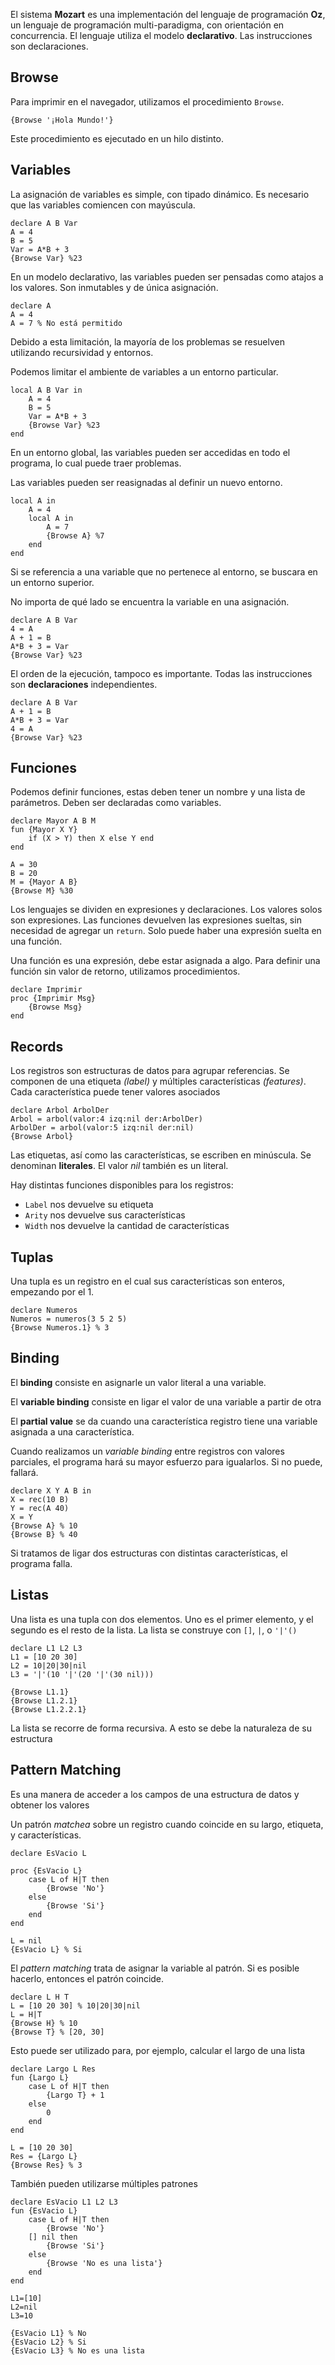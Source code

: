 El sistema **Mozart** es una implementación del lenguaje de programación **Oz**, un lenguaje de programación multi-paradigma, con orientación en concurrencia. El lenguaje utiliza el modelo **declarativo**. Las instrucciones son declaraciones.

## Browse

Para imprimir en el navegador, utilizamos el procedimiento `Browse`.

```Oz
{Browse '¡Hola Mundo!'}
```

Este procedimiento es ejecutado en un hilo distinto.

## Variables

La asignación de variables es simple, con tipado dinámico. Es necesario que las variables comiencen con mayúscula.

```Oz
declare A B Var
A = 4
B = 5
Var = A*B + 3
{Browse Var} %23
```

En un modelo declarativo, las variables pueden ser pensadas como atajos a los valores. Son inmutables y de única asignación.

```Oz
declare A
A = 4
A = 7 % No está permitido
```

Debido a esta limitación, la mayoría de los problemas se resuelven utilizando recursividad y entornos.

Podemos limitar el ambiente de variables a un entorno particular.

```Oz
local A B Var in
	A = 4
	B = 5
	Var = A*B + 3
	{Browse Var} %23
end
```

En un entorno global, las variables pueden ser accedidas en todo el programa, lo cual puede traer problemas.

Las variables pueden ser reasignadas al definir un nuevo entorno.

```Oz
local A in
	A = 4
	local A in
		A = 7
		{Browse A} %7
	end
end
```

Si se referencia a una variable que no pertenece al entorno, se buscara en un entorno superior.

No importa de qué lado se encuentra la variable en una asignación.

```Oz
declare A B Var
4 = A
A + 1 = B
A*B + 3 = Var
{Browse Var} %23
```

El orden de la ejecución, tampoco es importante. Todas las instrucciones son **declaraciones** independientes.

```oz
declare A B Var
A + 1 = B
A*B + 3 = Var
4 = A
{Browse Var} %23
```

## Funciones

Podemos definir funciones, estas deben tener un nombre y una lista de parámetros. Deben ser declaradas como variables.

```Oz
declare Mayor A B M
fun {Mayor X Y}
	if (X > Y) then X else Y end
end

A = 30
B = 20
M = {Mayor A B}
{Browse M} %30
```

Los lenguajes se dividen en expresiones y declaraciones. Los valores solos son expresiones. Las funciones devuelven las expresiones sueltas, sin necesidad de agregar un `return`. Solo puede haber una expresión suelta en una función.

Una función es una expresión, debe estar asignada a algo. Para definir una función sin valor de retorno, utilizamos procedimientos.

```Oz
declare Imprimir
proc {Imprimir Msg}
	{Browse Msg}
end
```

## Records

Los registros son estructuras de datos para agrupar referencias. Se componen de una etiqueta *(label)* y múltiples características *(features)*. Cada característica puede tener valores asociados

```Oz
declare Arbol ArbolDer
Arbol = arbol(valor:4 izq:nil der:ArbolDer)
ArbolDer = arbol(valor:5 izq:nil der:nil)
{Browse Arbol}
```

Las etiquetas, así como las características, se escriben en minúscula. Se denominan **literales**. El valor *nil* también es un literal.

Hay distintas funciones disponibles para los registros:

- `Label` nos devuelve su etiqueta
- `Arity` nos devuelve sus características
- `Width` nos devuelve la cantidad de características

## Tuplas

Una tupla es un registro en el cual sus características son enteros, empezando por el 1.

```Oz
declare Numeros
Numeros = numeros(3 5 2 5)
{Browse Numeros.1} % 3
```

## Binding

El **binding** consiste en asignarle un valor literal a una variable.

El **variable binding** consiste en ligar el valor de una variable a partir de otra

El **partial value** se da cuando una característica registro tiene una variable asignada a una característica.

Cuando realizamos un *variable binding* entre registros con valores parciales, el programa hará su mayor esfuerzo para igualarlos. Si no puede, fallará.

```Oz
declare X Y A B in
X = rec(10 B)
Y = rec(A 40)
X = Y
{Browse A} % 10
{Browse B} % 40
```

Si tratamos de ligar dos estructuras con distintas características, el programa falla.

## Listas

Una lista es una tupla con dos elementos. Uno es el primer elemento, y el segundo es el resto de la lista. La lista se construye con `[]`, `|`, o `'|'()`

```Oz
declare L1 L2 L3
L1 = [10 20 30]
L2 = 10|20|30|nil
L3 = '|'(10 '|'(20 '|'(30 nil)))

{Browse L1.1}
{Browse L1.2.1}
{Browse L1.2.2.1}
```

La lista se recorre de forma recursiva. A esto se debe la naturaleza de su estructura

## Pattern Matching

Es una manera de acceder a los campos de una estructura de datos y obtener los valores

Un patrón *matchea* sobre un registro cuando coincide en su largo, etiqueta, y características.

```Oz
declare EsVacio L

proc {EsVacio L}
	case L of H|T then
		{Browse 'No'}
	else
		{Browse 'Si'}
	end
end

L = nil
{EsVacio L} % Si
```

El *pattern matching* trata de asignar la variable al patrón. Si es posible hacerlo, entonces el patrón coincide.

```Oz
declare L H T
L = [10 20 30] % 10|20|30|nil
L = H|T
{Browse H} % 10
{Browse T} % [20, 30]
```

Esto puede ser utilizado para, por ejemplo, calcular el largo de una lista

```Oz
declare Largo L Res
fun {Largo L}
	case L of H|T then
		{Largo T} + 1
	else
		0
	end
end

L = [10 20 30]
Res = {Largo L}
{Browse Res} % 3
```

También pueden utilizarse múltiples patrones

```Oz
declare EsVacio L1 L2 L3
fun {EsVacio L}
	case L of H|T then
		{Browse 'No'}
	[] nil then
		{Browse 'Si'}
	else
		{Browse 'No es una lista'}
	end
end

L1=[10]
L2=nil
L3=10

{EsVacio L1} % No
{EsVacio L2} % Si
{EsVacio L3} % No es una lista
```
